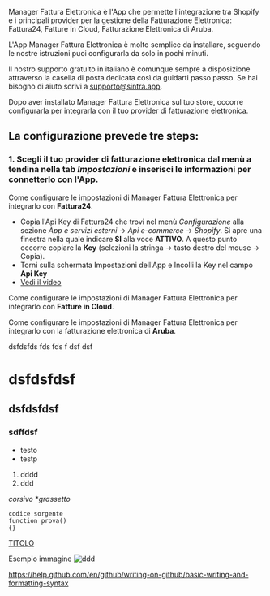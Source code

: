 Manager Fattura Elettronica è l'App che permette l'integrazione tra Shopify e i principali provider per la gestione della Fatturazione Elettronica: Fattura24, Fatture in Cloud, Fatturazione Elettronica di Aruba.

L'App Manager Fattura Elettronica è molto semplice da installare, seguendo le nostre istruzioni puoi configurarla da solo in pochi minuti.

Il nostro supporto gratuito in italiano è comunque sempre a disposizione attraverso la casella di posta dedicata così da guidarti passo passo. Se hai bisogno di aiuto scrivi a [supporto@sintra.app](mailto:supporto@sintra.app).

Dopo aver installato Manager Fattura Elettronica sul tuo store, occorre configurarla per integrarla con il tuo provider di fatturazione elettronica.

## La configurazione prevede tre steps:

### 1. Scegli il tuo provider di fatturazione elettronica dal menù a tendina nella tab *Impostazioni* e inserisci le informazioni per connetterlo con l'App.   

Come configurare le impostazioni di Manager Fattura Elettronica per integrarlo con **Fattura24**.  

-  Copia l'Api Key di Fattura24 che trovi nel menù *Configurazione* alla sezione *App e servizi esterni* -> *Api e-commerce* -> *Shopify*. Si apre una finestra nella quale indicare **SI** alla voce **ATTIVO**. A questo punto occorre copiare la **Key** (selezioni la stringa -> tasto destro del mouse -> Copia).
- Torni sulla schermata Impostazioni dell'App e Incolli la Key nel campo **Api Key**
- [Vedi il video](https://managerfatturaelettronica.sintra.app/guida-all_installazione.html#step1)

Come configurare le impostazioni di Manager Fattura Elettronica per integrarlo con **Fatture in Cloud**.


Come configurare le impostazioni di Manager Fattura Elettronica per integrarlo con la fatturazione elettronica di **Aruba**.



dsfdsfds
fds
fds
f
dsf
dsf
# dsfdsfdsf
## dsfdsfdsf
### sdffdsf

- testo 
- testp

1. dddd
2. ddd

*corsivo* **grassetto* 

``` 
codice sorgente
function prova()
{}

```



[TITOLO](URL)

Esempio immagine
![ddd](https://covpk78932.i.lithium.com/html/assets/shopify_logo_og.svg?468313B33FF48F5143229E51EA3AB62A)

https://help.github.com/en/github/writing-on-github/basic-writing-and-formatting-syntax


